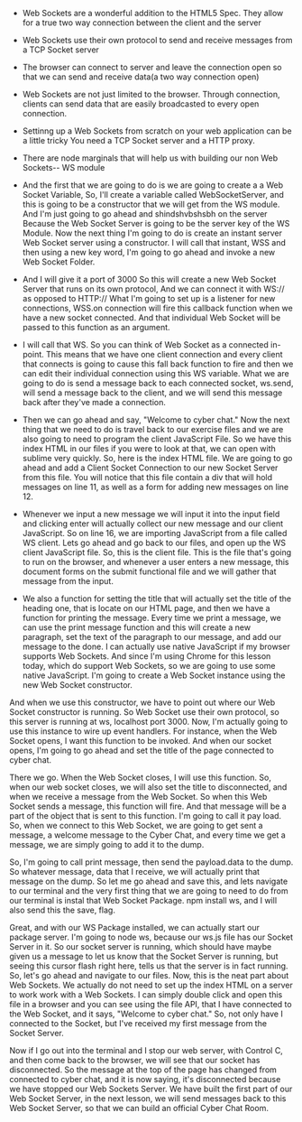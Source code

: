 - Web Sockets are a wonderful addition to the HTML5 Spec. They allow for a true two way connection between the client and the server
- Web Sockets use their own protocol to send and receive messages from a TCP Socket server
- The browser can connect to server and leave the connection open so that we can send and receive data(a two way connection open)
- Web Sockets are not just limited to the browser. Through connection, clients can send data that are easily broadcasted to every open connection.
- Settinng up a Web Sockets from scratch on your web application can be a little tricky You need a TCP Socket server and a HTTP proxy.

- There are node marginals that will help us with building our non Web Sockets-- WS module

- And the first that we are going to do is we are going to create a a Web Socket Variable, So, I'll create a variable called WebSocketServer, and this is going to be a constructor that we will get from the WS module. And I'm just going to go ahead and shindshvbshsbh on the server Because the Web Socket Server is going to be the server key of the WS Module. Now the next thing I'm going to do is create an instant server Web Socket server using a constructor. I will call that instant, WSS and then using a new key word, I'm going to go ahead and invoke a new Web Socket Folder.

- And I will give it a port of 3000 So this will create a new Web Socket Server that runs on its own protocol, And we can connect it with WS:// as opposed to HTTP:// What I'm going to set up is a listener for new connections, WSS.on connection will fire this callback function when we have a new socket connected. And that individual Web Socket will be passed to this function as an argument.

- I will call that WS. So you can think of Web Socket as a connected in-point. This means that we have one client connection and every client that connects is going to cause this fall back function to fire and then we can edit their individual connection using this WS variable. What we are going to do is send a message back to each connected socket, ws.send, will send a message back to the client, and we will send this message back after they've made a connection.

- Then we can go ahead and say, "Welcome to cyber chat." Now the next thing that we need to do is travel back to our exercise files and we are also going to need to program the client JavaScript File. So we have this index HTML in our files if you were to look at that, we can open with sublime very quickly. So, here is the index HTML file. We are going to go ahead and add a Client Socket Connection to our new Socket Server from this file. You will notice that this file contain a div that will hold messages on line 11, as well as a form for adding new messages on line 12.

- Whenever we input a new message we will input it into the input field and clicking enter will actually collect our new message and our client JavaScript. So on line 16, we are importing JavaScript from a file called WS client. Lets go ahead and go back to our files, and open up the WS client JavaScript file. So, this is the client file. This is the file that's going to run on the browser, and whenever a user enters a new message, this document forms on the submit functional file and we will gather that message from the input.

- We also a function for setting the title that will actually set the title of the heading one, that is locate on our HTML page, and then we have a function for printing the message. Every time we print a message, we can use the print message function and this will create a new paragraph, set the text of the paragraph to our message, and add our message to the done. I can actually use native JavaScript if my browser supports Web Sockets. And since I'm using Chrome for this lesson today, which do support Web Sockets, so we are going to use some native JavaScript. I'm going to create a Web Socket instance using the new Web Socket constructor.

And when we use this constructor, we have to point out where our Web Socket constructor is running. So Web Socket use their own protocol, so this server is running at ws, localhost port 3000. Now, I'm actually going to use this instance to wire up event handlers. For instance, when the Web Socket opens, I want this function to be invoked. And when our socket opens, I'm going to go ahead and set the title of the page connected to cyber chat.

There we go. When the Web Socket closes, I will use this function. So, when our web socket closes, we will also set the title to disconnected, and when we receive a message from the Web Socket. So when this Web Socket sends a message, this function will fire. And that message will be a part of the object that is sent to this function. I'm going to call it pay load. So, when we connect to this Web Socket, we are going to get sent a message, a welcome message to the Cyber Chat, and every time we get a message, we are simply going to add it to the dump.

So, I'm going to call print message, then send the payload.data to the dump. So whatever message, data that I receive, we will actually print that message on the dump. So let me go ahead and save this, and lets navigate to our terminal and the very first thing that we are going to need to do from our terminal is instal that Web Socket Package. npm install ws, and I will also send this the save, flag.

Great, and with our WS Package installed, we can actually start our package server. I'm going to node ws, because our ws.js file has our Socket Server in it. So our socket server is running, which should have maybe given us a message to let us know that the Socket Server is running, but seeing this cursor flash right here, tells us that the server is in fact running. So, let's go ahead and navigate to our files. Now, this is the neat part about Web Sockets. We actually do not need to set up the index HTML on a server to work work with a Web Sockets. I can simply double click and open this file in a browser and you can see using the file API, that I have connected to the Web Socket, and it says, "Welcome to cyber chat." So, not only have I connected to the Socket, but I've received my first message from the Socket Server.

Now if I go out into the terminal and I stop our web server, with Control C, and then come back to the browser, we will see that our socket has disconnected. So the message at the top of the page has changed from connected to cyber chat, and it is now saying, it's disconnected because we have stopped our Web Sockets Server. We have built the first part of our Web Socket Server, in the next lesson, we will send messages back to this Web Socket Server, so that we can build an official Cyber Chat Room.

